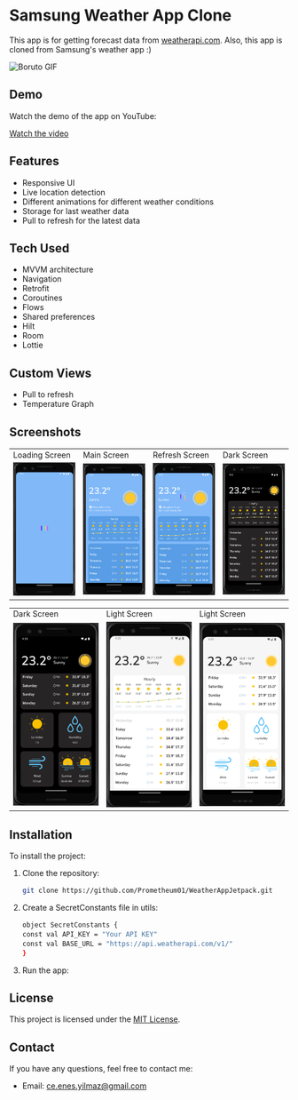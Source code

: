 # Samsung Weather App Clone

This app is for getting forecast data from [weatherapi.com](https://www.weatherapi.com/). Also, this app is cloned from Samsung's weather app :)

![Boruto GIF](https://media.giphy.com/media/SdBG6AkBwIFOLwPPsS/giphy.gif)

## Demo

Watch the demo of the app on YouTube:

[Watch the video](https://youtube.com/shorts/IjtH6mBQuWM)

## Features

- Responsive UI
- Live location detection
- Different animations for different weather conditions
- Storage for last weather data
- Pull to refresh for the latest data

## Tech Used

- MVVM architecture
- Navigation
- Retrofit
- Coroutines
- Flows
- Shared preferences
- Hilt
- Room
- Lottie

## Custom Views

- Pull to refresh
- Temperature Graph

## Screenshots

<table>
  <tr>
     <td>Loading Screen</td>
     <td>Main Screen</td>
     <td>Refresh Screen</td>
     <td>Dark Screen</td>
  </tr>
  <tr>
     <td width="25%"><img src="readme_data/loading_page.png" alt="Loading"></td>
     <td width="25%"><img src="readme_data/main_page.png" alt="Main"></td>
     <td width="25%"><img src="readme_data/refresh.png" alt="Refresh"></td>
     <td width="25%"><img src="readme_data/dark_page.png" alt="Dark1"></td>
  </tr>
 </table>

<table>
  <tr>
     <td>Dark Screen</td>
     <td>Light Screen</td>
     <td>Light Screen</td>
  </tr>
  <tr>
     <td width="25%"><img src="readme_data/dark_page_2.png" alt="Dark2"></td>
     <td width="25%"><img src="readme_data/light_page.png" alt="Light1"></td>
     <td width="25%"><img src="readme_data/light_page_2.png" alt="Light2"></td>
  </tr>
 </table>

## Installation

To install the project:

1. Clone the repository:
    ```bash
    git clone https://github.com/Prometheum01/WeatherAppJetpack.git
    ```
2. Create a SecretConstants file in utils:
    ```bash
    object SecretConstants {
    const val API_KEY = "Your API KEY"
    const val BASE_URL = "https://api.weatherapi.com/v1/"
    }
    ```
3. Run the app:

## License

This project is licensed under the [MIT License](LICENSE).

## Contact

If you have any questions, feel free to contact me:

- Email: ce.enes.yilmaz@gmail.com
